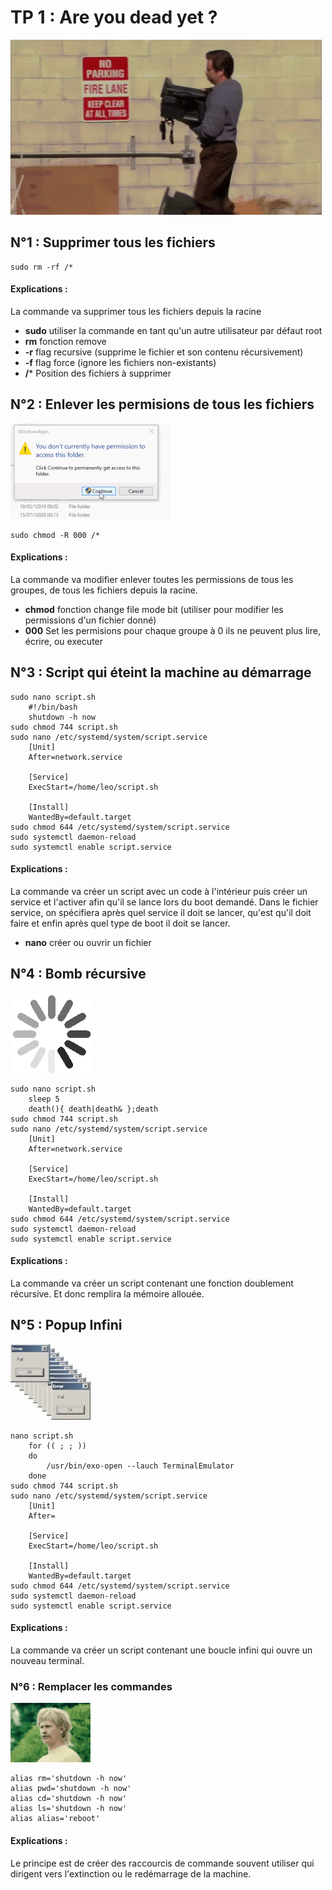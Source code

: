 # TP 1 : Are you dead yet ?

![TRASH](./Pictures/Computerintrash.gif)

## N°1 : Supprimer tous les fichiers

```
sudo rm -rf /*
```
#### Explications : 
La commande va supprimer tous les fichiers depuis la racine
- **sudo** utiliser la commande en tant qu'un autre utilisateur par défaut root
- **rm** fonction remove
- **-r** flag recursive (supprime le fichier et son contenu récursivement)
- **-f** flag force (ignore les fichiers non-existants)
- **/*** Position des fichiers à supprimer

## N°2 : Enlever les permisions de tous les fichiers
![](./Pictures/access-denied_resize.gif)

```
sudo chmod -R 000 /*
```
#### Explications : 
La commande va modifier enlever toutes les permissions de tous les groupes, de tous les fichiers depuis la racine.
- **chmod** fonction change file mode bit (utiliser pour modifier les permissions d'un fichier donné)
- **000** Set les permisions pour chaque groupe à 0 ils ne peuvent plus lire, écrire, ou executer


## N°3 : Script qui éteint la machine au démarrage
```
sudo nano script.sh
	#!/bin/bash
	shutdown -h now
sudo chmod 744 script.sh
sudo nano /etc/systemd/system/script.service
	[Unit]
	After=network.service
	
	[Service]
	ExecStart=/home/leo/script.sh
	
	[Install]
	WantedBy=default.target
sudo chmod 644 /etc/systemd/system/script.service
sudo systemctl daemon-reload
sudo systemctl enable script.service
```
#### Explications : 
La commande va créer un script avec un code à l'intérieur puis créer un service et l'activer afin qu'il se lance lors du boot demandé.
Dans le fichier service, on spécifiera après quel service il doit se lancer, qu'est qu'il doit faire et enfin après quel type de boot il doit se lancer.
- **nano** créer ou ouvrir un fichier


## N°4 : Bomb récursive
![](./Pictures/loading_resize.gif)

```
sudo nano script.sh
	sleep 5
	death(){ death|death& };death
sudo chmod 744 script.sh
sudo nano /etc/systemd/system/script.service
	[Unit]
	After=network.service
	
	[Service]
	ExecStart=/home/leo/script.sh
	
	[Install]
	WantedBy=default.target
sudo chmod 644 /etc/systemd/system/script.service
sudo systemctl daemon-reload
sudo systemctl enable script.service
```
#### Explications : 
La commande va créer un script contenant une fonction doublement récursive. Et donc remplira la mémoire allouée.



## N°5 : Popup Infini
![](./Pictures/error_resize.gif)
```
nano script.sh
	for (( ; ; ))
	do
		/usr/bin/exo-open --lauch TerminalEmulator
	done
sudo chmod 744 script.sh
sudo nano /etc/systemd/system/script.service
	[Unit]
	After=
	
	[Service]
	ExecStart=/home/leo/script.sh
	
	[Install]
	WantedBy=default.target
sudo chmod 644 /etc/systemd/system/script.service
sudo systemctl daemon-reload
sudo systemctl enable script.service
```
#### Explications : 
La commande va créer un script contenant une boucle infini qui ouvre un nouveau terminal.


### N°6 : Remplacer les commandes
![](./Pictures/wtf_resize.gif)


```
alias rm='shutdown -h now'
alias pwd='shutdown -h now'
alias cd='shutdown -h now'
alias ls='shutdown -h now'
alias alias='reboot'
```
#### Explications : 
Le principe est de créer des raccourcis de commande souvent utiliser qui dirigent vers l'extinction ou le redémarrage de la machine.
